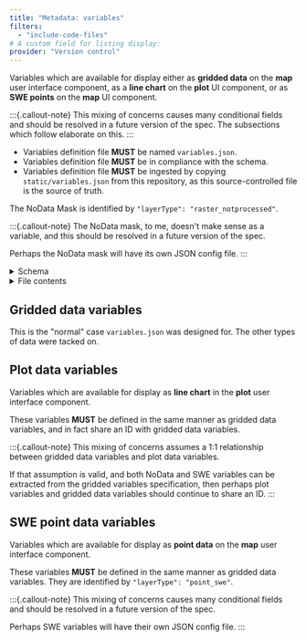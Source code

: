 ```yaml
---
title: "Metadata: variables"
filters:
  - "include-code-files"
# A custom field for listing display:
provider: "Version control"
---
```


Variables which are available for display either as **gridded data** on the **map** user
interface component, as a **line chart** on the **plot** UI component, or as **SWE
points** on the **map** UI component.

:::{.callout-note}
This mixing of concerns causes many conditional fields and should be resolved in a
future version of the spec. The subsections which follow elaborate on this.
:::

* Variables definition file **MUST** be named `variables.json`.
* Variables definition file **MUST** be in compliance with the schema.
* Variables definition file **MUST** be ingested by copying `static/variables.json` from
  this repository, as this source-controlled file is the source of truth.

The NoData Mask is identified by `"layerType": "raster_notprocessed"`.

:::{.callout-note}
The NoData mask, to me, doesn't make sense as a variable, and this should be resolved in
a future version of the spec.

Perhaps the NoData mask will have its own JSON config file.
:::

<details>
<summary>Schema</summary>
```{.json include="schema/variablesIndex.json"}
```
</details>

<details>
<summary>File contents</summary>
```{.json filename="variables.json" include="static/variables.json"}
```
</details>


## Gridded data variables

This is the "normal" case `variables.json` was designed for. The other types of data
were tacked on.


## Plot data variables

Variables which are available for display as **line chart** in the **plot** user
interface component.

These variables **MUST** be defined in the same manner as gridded data variables, and in
fact share an ID with gridded data variables.

:::{.callout-note}
This mixing of concerns assumes a 1:1 relationship between gridded data variables and
plot data variables.

If that assumption is valid, and both NoData and SWE variables can be extracted from the
gridded variables specification, then perhaps plot variables and gridded data variables
should continue to share an ID.
:::


## SWE point data variables

Variables which are available for display as **point data** on the **map** user
interface component.

These variables **MUST** be defined in the same manner as gridded data variables. They
are identified by `"layerType": "point_swe"`.

:::{.callout-note}
This mixing of concerns causes many conditional fields and should be resolved in a
future version of the spec.

Perhaps SWE variables will have their own JSON config file.
:::
